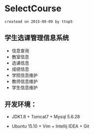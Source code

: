 # SelectCourse

`createad on 2015-09-09 by ttop5`

## 学生选课管理信息系统

  + 信息查询
  + 教室信息
  + 选课信息
  + 成绩信息
  + 学院信息维护
  + 教师信息维护
  + 学生信息维护

## 开发环境：

+ JDK1.8 + Tomcat7 + Mysql 5.6.28

+ Ubuntu 15.10 + Vim + Intellij IDEA + Git
